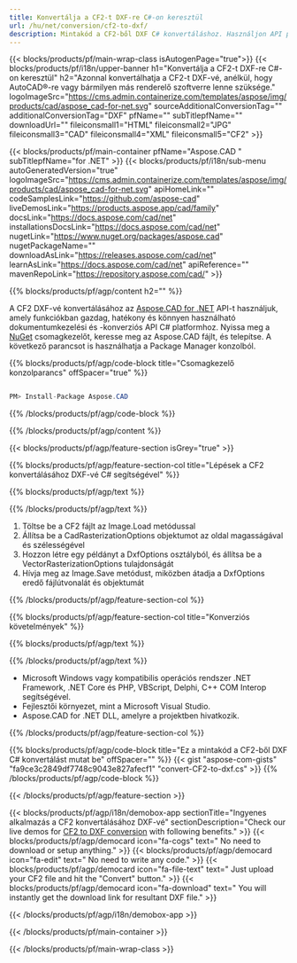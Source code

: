 ```yaml
---
title: Konvertálja a CF2-t DXF-re C#-on keresztül 
url: /hu/net/conversion/cf2-to-dxf/ 
description: Mintakód a CF2-ből DXF C# konvertáláshoz. Használjon API példakódot a kötegelt CF2 fájlok DXF konvertálásához VB.NET, Asp.NET vagy bármely .NET alapú alkalmazáson belül.
---
```


{{< blocks/products/pf/main-wrap-class isAutogenPage="true">}}
{{< blocks/products/pf/i18n/upper-banner h1="Konvertálja a CF2-t DXF-re C#-on keresztül" h2="Azonnal konvertálhatja a CF2-t DXF-vé, anélkül, hogy AutoCAD®-re vagy bármilyen más renderelő szoftverre lenne szüksége." logoImageSrc="https://cms.admin.containerize.com/templates/aspose/img/products/cad/aspose_cad-for-net.svg" sourceAdditionalConversionTag="" additionalConversionTag="DXF" pfName="" subTitlepfName="" downloadUrl="" fileiconsmall1="HTML" fileiconsmall2="JPG" fileiconsmall3="CAD" fileiconsmall4="XML" fileiconsmall5="CF2" >}}

{{< blocks/products/pf/main-container pfName="Aspose.CAD " subTitlepfName="for .NET" >}}
{{< blocks/products/pf/i18n/sub-menu autoGeneratedVersion="true" logoImageSrc="https://cms.admin.containerize.com/templates/aspose/img/products/cad/aspose_cad-for-net.svg" apiHomeLink="" codeSamplesLink="https://github.com/aspose-cad" liveDemosLink="https://products.aspose.app/cad/family" docsLink="https://docs.aspose.com/cad/net" installationsDocsLink="https://docs.aspose.com/cad/net" nugetLink="https://www.nuget.org/packages/aspose.cad" nugetPackageName="" downloadAsLink="https://releases.aspose.com/cad/net" learnAsLink="https://docs.aspose.com/cad/net" apiReference="" mavenRepoLink="https://repository.aspose.com/cad/" >}}

{{% blocks/products/pf/agp/content h2="" %}}

A CF2 DXF-vé konvertálásához az <a href=https://products.aspose.com/cad/net>Aspose.CAD for .NET</a> API-t használjuk, amely funkciókban gazdag, hatékony és könnyen használható dokumentumkezelési és -konverziós API C# platformhoz. Nyissa meg a <a href=https://www.nuget.org/packages/aspose.cad>NuGet</a> csomagkezelőt, keresse meg az Aspose.CAD fájlt, és telepítse. A következő parancsot is használhatja a Package Manager konzolból.

{{% blocks/products/pf/agp/code-block title="Csomagkezelő konzolparancs" offSpacer="true" %}}

```cs

PM> Install-Package Aspose.CAD

```

{{% /blocks/products/pf/agp/code-block %}}

{{% /blocks/products/pf/agp/content %}}

{{< blocks/products/pf/agp/feature-section isGrey="true" >}}

{{% blocks/products/pf/agp/feature-section-col title="Lépések a CF2 konvertálásához DXF-vé C# segítségével" %}}

{{% blocks/products/pf/agp/text %}}

{{% /blocks/products/pf/agp/text %}}

1. Töltse be a CF2 fájlt az Image.Load metódussal
1. Állítsa be a CadRasterizationOptions objektumot az oldal magasságával és szélességével
1. Hozzon létre egy példányt a DxfOptions osztályból, és állítsa be a VectorRasterizationOptions tulajdonságát
1. Hívja meg az Image.Save metódust, miközben átadja a DxfOptions eredő fájlútvonalát és objektumát

{{% /blocks/products/pf/agp/feature-section-col %}}

{{% blocks/products/pf/agp/feature-section-col title="Konverziós követelmények" %}}

{{% blocks/products/pf/agp/text %}}

{{% /blocks/products/pf/agp/text %}}

- Microsoft Windows vagy kompatibilis operációs rendszer .NET Framework, .NET Core és PHP, VBScript, Delphi, C++ COM Interop segítségével.
- Fejlesztői környezet, mint a Microsoft Visual Studio.
- Aspose.CAD for .NET DLL, amelyre a projektben hivatkozik.

{{% /blocks/products/pf/agp/feature-section-col %}}

{{% blocks/products/pf/agp/code-block title="Ez a mintakód a CF2-ből DXF C# konvertálást mutat be" offSpacer="" %}}
{{< gist "aspose-com-gists" "fa9ce3c2849df7748c9043e827afecf1" "convert-CF2-to-dxf.cs" >}}
{{% /blocks/products/pf/agp/code-block %}}

{{< /blocks/products/pf/agp/feature-section >}}    

<!-- aboutfile Starts -->

{{< blocks/products/pf/agp/i18n/demobox-app sectionTitle="Ingyenes alkalmazás a CF2 konvertálásához DXF-vé" sectionDescription="Check our live demos for [CF2 to DXF conversion](https://products.aspose.app/cad/conversion/CF2-to-dxf) with following benefits." >}}
        {{< blocks/products/pf/agp/democard icon="fa-cogs" text=" No need to download or setup anything." >}}
        {{< blocks/products/pf/agp/democard icon="fa-edit" text=" No need to write any code." >}}
        {{< blocks/products/pf/agp/democard icon="fa-file-text" text=" Just upload your CF2 file and hit the \"Convert\" button." >}}
        {{< blocks/products/pf/agp/democard icon="fa-download" text=" You will instantly get the download link for resultant DXF file." >}}
 
   
{{< /blocks/products/pf/agp/i18n/demobox-app >}}

<!-- aboutfile Ends -->

{{< /blocks/products/pf/main-container >}}
    
{{< /blocks/products/pf/main-wrap-class >}}